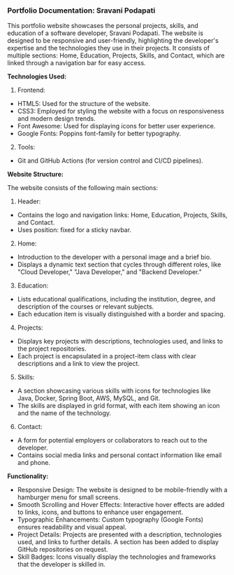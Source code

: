 ### Portfolio Documentation: Sravani Podapati

This portfolio website showcases the personal projects, skills, and education of a software developer, Sravani Podapati. The website is designed to be responsive and user-friendly, highlighting the developer's expertise and the technologies they use in their projects. It consists of multiple sections: Home, Education, Projects, Skills, and Contact, which are linked through a navigation bar for easy access.

**Technologies Used:**

1. Frontend:

- HTML5: Used for the structure of the website.
- CSS3: Employed for styling the website with a focus on responsiveness and modern design trends.
- Font Awesome: Used for displaying icons for better user experience.
- Google Fonts: Poppins font-family for better typography.

2. Tools:

- Git and GitHub Actions (for version control and CI/CD pipelines).

**Website Structure:**

The website consists of the following main sections:

1. Header:

- Contains the logo and navigation links: Home, Education, Projects, Skills, and Contact.
- Uses position: fixed for a sticky navbar.

2. Home:

- Introduction to the developer with a personal image and a brief bio.
- Displays a dynamic text section that cycles through different roles, like "Cloud Developer," "Java Developer," and "Backend Developer."

3. Education:

- Lists educational qualifications, including the institution, degree, and description of the courses or relevant subjects.
- Each education item is visually distinguished with a border and spacing.

4. Projects:

- Displays key projects with descriptions, technologies used, and links to the project repositories.
- Each project is encapsulated in a project-item class with clear descriptions and a link to view the project.

5. Skills:

- A section showcasing various skills with icons for technologies like Java, Docker, Spring Boot, AWS, MySQL, and Git.
- The skills are displayed in grid format, with each item showing an icon and the name of the technology.

6. Contact:

- A form for potential employers or collaborators to reach out to the developer.
- Contains social media links and personal contact information like email and phone.

**Functionality:**

- Responsive Design: The website is designed to be mobile-friendly with a hamburger menu for small screens.
- Smooth Scrolling and Hover Effects: Interactive hover effects are added to links, icons, and buttons to enhance user engagement.
- Typographic Enhancements: Custom typography (Google Fonts) ensures readability and visual appeal.
- Project Details: Projects are presented with a description, technologies used, and links to further details. A section has been added to display GitHub repositories on request.
- Skill Badges: Icons visually display the technologies and frameworks that the developer is skilled in.
